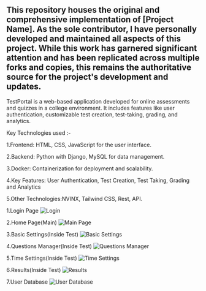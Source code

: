 ## This repository houses the original and comprehensive implementation of [Project Name]. As the sole contributor, I have personally developed and maintained all aspects of this project. While this work has garnered significant attention and has been replicated across multiple forks and copies, this remains the authoritative source for the project's development and updates.

TestPortal is a web-based application developed for online assessments and quizzes in a college environment. It includes features like user authentication, customizable test creation, test-taking, grading, and analytics.

Key Technologies used :-

1.Frontend: HTML, CSS, JavaScript for the user interface.

2.Backend: Python with Django, MySQL for data management.

3.Docker: Containerization for deployment and scalability.

4.Key Features: User Authentication, Test Creation, Test Taking, Grading and Analytics

5.Other Technologies:NVINX, Tailwind CSS, Rest, API.

1.Login Page
![Login](https://github.com/samarth4445/dockerized-test-portal/assets/113175706/2f30b5fd-edf7-40fc-ba9a-093536b78123)

2.Home Page(Main)
![Main Page](https://github.com/samarth4445/dockerized-test-portal/assets/113175706/1718d77a-bac7-4178-a411-72e56adb2a55)

3.Basic Settings(Inside Test)
![Basic Settings](https://github.com/samarth4445/dockerized-test-portal/assets/113175706/dc1d7cc7-149a-41d3-933f-ceb1936d61c1)

4.Questions Manager(Inside Test)
![Questions Manager](https://github.com/samarth4445/dockerized-test-portal/assets/113175706/1ada7631-0e9d-4298-8de7-697a6b6c2ec8)

5.Time Settings(Inside Test)
![Time Settings](https://github.com/samarth4445/dockerized-test-portal/assets/113175706/6fab5947-d156-4c7d-8652-deac0f2f82cf)

6.Results(Inside Test)
![Results](https://github.com/samarth4445/dockerized-test-portal/assets/113175706/85ccee57-5ad0-4669-88f7-e18ab7b530b1)

7.User Database
![User Database](https://github.com/samarth4445/dockerized-test-portal/assets/113175706/d1746bc2-dbc4-4adf-b100-0ba83e2625b0)


